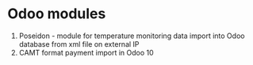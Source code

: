# Odoo modules
1. Poseidon - module for temperature monitoring data import into Odoo database from xml file on external IP
2. CAMT format payment import in Odoo 10
